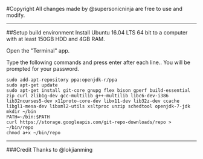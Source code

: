 #Copyright
All changes made by @supersonicninja are free to use and modify.


---


##Setup build environment
Install Ubuntu 16.04 LTS 64 bit to  a computer with at least 150GB HDD and 4GB RAM.


Open the "Terminal" app.


Type the following commands and press enter after each line.. You will be prompted for your password.

    sudo add-apt-repository ppa:openjdk-r/ppa  
    sudo apt-get update
    sudo apt-get install git-core gnupg flex bison gperf build-essential zip curl zlib1g-dev gcc-multilib g++-multilib libc6-dev-i386 lib32ncurses5-dev x11proto-core-dev libx11-dev lib32z-dev ccache libgl1-mesa-dev libxml2-utils xsltproc unzip schedtool openjdk-7-jdk
    mkdir ~/bin
    PATH=~/bin:$PATH
    curl https://storage.googleapis.com/git-repo-downloads/repo > ~/bin/repo
    chmod a+x ~/bin/repo  

---


###Credit
Thanks to
@lokjianming
